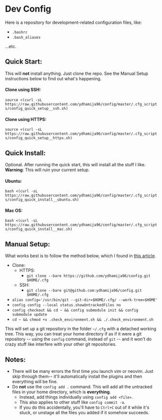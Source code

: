 # Dev Config

Here is a repository for development-related configuration files, like:

* `.bashrc`
* `.bash_aliases`

...etc.

## Quick Start:

This will **not** install anything. Just clone the repo. See the Manual Setup instructions below to find out what's happening.

#### Clone using SSH: 
`source <(curl -sL https://raw.githubusercontent.com/ydhamija96/config/master/.cfg_scripts/config_quick_setup__ssh.sh)`
#### Clone using HTTPS: 
`source <(curl -sL https://raw.githubusercontent.com/ydhamija96/config/master/.cfg_scripts/config_quick_setup__https.sh)`

## Quick Install:

Optional. After running the quick start, this will install all the stuff I like. **Warning**: This will ruin your current setup.

#### Ubuntu:
`bash <(curl -sL https://raw.githubusercontent.com/ydhamija96/config/master/.cfg_scripts/config_quick_install__ubuntu.sh)`

#### Mac OS:
`bash <(curl -sL https://raw.githubusercontent.com/ydhamija96/config/master/.cfg_scripts/config_quick_install__mac.sh)`

## Manual Setup:

What works best is to follow the method below, which I found in [this article](https://developer.atlassian.com/blog/2016/02/best-way-to-store-dotfiles-git-bare-repo/).

* Clone:
    * HTTPS:
        * `git clone --bare https://github.com/ydhamija96/config.git $HOME/.cfg`
    * SSH:
        * `git clone --bare git@github.com:ydhamija96/config.git $HOME/.cfg`
* `alias config='/usr/bin/git --git-dir=$HOME/.cfg/ --work-tree=$HOME'`
* `config config --local status.showUntrackedFiles no`
* `config checkout && cd ~ && config submodule init && config submodule update`
* `cd ~ && chmod +x .check_environment.sh && ./.check_environment.sh`

This will set up a git repository in the folder `~/.cfg` with a detached working tree. This way, you can treat your home directory if as if it were a git repository
-- using the `config` command, instead of `git` -- and it won't do crazy stuff like interfere with your other git repositories.

## Notes:

- There will be many errors the first time you launch vim or neovim. Just skip through them-- it'll automatically install the plugins and then everything will be fine.
- Do **not** use the `config add .` command. This will add all the untracked files in your home directory, which is **everything**.
    - Instead, add things individually using `config add <file>`.
    - This also applies to other stuff like `config commit -a`.
    - If you do this accidentally, you'll have to `Ctrl+C` out of it while it's stuck, or unstage all the files you added if it somehow succeeds.
